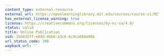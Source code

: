 ```yaml
---
content_type: external-resource
external_url: https://openlearninglibrary.mit.edu/courses/course-v1:MITx+15.480x+3T2021/about
has_external_license_warning: true
license: https://creativecommons.org/licenses/by-nc-sa/4.0/
status: valid
title: Online Publication
uid: 1bd432ff-e8dd-46b6-a3c6-bc9ca684e98b
url_status_code: 200
wayback_url: ''
---
```

